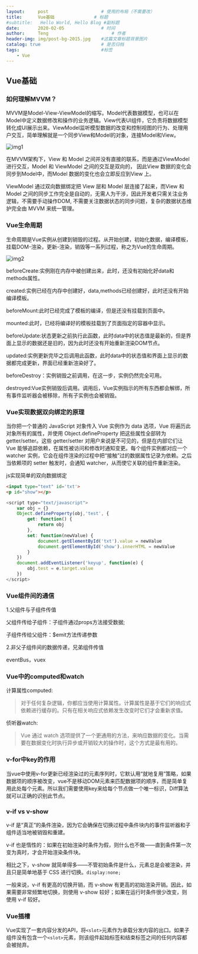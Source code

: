 ```yaml
---
layout:     post   				    # 使用的布局（不需要改）
title:      Vue基础				# 标题 
#subtitle:   Hello World, Hello Blog #副标题
date:       2020-02-05				# 时间
author:     Teng 						# 作者
header-img: img/post-bg-2015.jpg 	#这篇文章标题背景图片
catalog: true 						# 是否归档
tags:								#标签
    - Vue
---
```

## Vue基础
### 如何理解MVVM？
MVVM是Model-View-ViewModel的缩写。Model代表数据模型，也可以在Model中定义数据修改和操作的业务逻辑。View代表UI组件，它负责将数据模型转化成UI展示出来。ViewModel监听模型数据的改变和控制视图的行为、处理用户交互，简单理解就是一个同步View和Model的对象，连接Model和View。

![img1](https://ss2.baidu.com/6ONYsjip0QIZ8tyhnq/it/u=32561255,2826043542&fm=173&app=25&f=JPEG?w=500&h=100&s=C8F78852C4B2FE207E66C9D20200D0AA)

在MVVM架构下，View 和 Model 之间并没有直接的联系，而是通过ViewModel进行交互，Model 和 ViewModel 之间的交互是双向的， 因此View 数据的变化会同步到Model中，而Model 数据的变化也会立即反应到View 上。

ViewModel 通过双向数据绑定把 View 层和 Model 层连接了起来，而View 和 Model 之间的同步工作完全是自动的，无需人为干涉，因此开发者只需关注业务逻辑，不需要手动操作DOM, 不需要关注数据状态的同步问题，复杂的数据状态维护完全由 MVVM 来统一管理。

### Vue生命周期
生命周期是Vue实例从创建到销毁的过程。从开始创建，初始化数据，编译模板，挂载DOM-渲染，更新-渲染，销毁等一系列过程，称之为Vue的生命周期。

![img2](https://cn.vuejs.org/images/lifecycle.png)

beforeCreate:实例刚在内存中被创建出来，此时，还没有初始化好data和methods属性。

created:实例已经在内存中创建好，data,methods已经创建好，此时还没有开始编译模板。

beforeMount:此时已经完成了模板的编译，但是还没有挂载到页面中。

mounted:此时，已经将编译好的模板挂载到了页面指定的容器中显示。

beforeUpdate:状态更新之前执行此函数，此时data中的状态值是最新的，但是界面上显示的数据还是旧的，因为此时还没有开始重新渲染DOM节点。

updated:实例更新完毕之后调用此函数，此时data中的状态值和界面上显示的数据都完成更新，界面已经重新渲染好了。

beforeDestroy：实例销毁之前调用，在这一步，实例仍然完全可用。

destroyed:Vue实例销毁后调用。调用后，Vue实例指示的所有东西都会解绑，所有事件监听器会被移除，所有子实例也会被销毁。

### Vue实现数据双向绑定的原理
当你把一个普通的 JavaScript 对象传入 Vue 实例作为 data 选项，Vue 将遍历此对象所有的属性，并使用 Object.defineProperty 把这些属性全部转为 getter/setter。这些 getter/setter 对用户来说是不可见的，但是在内部它们让 Vue 能够追踪依赖，在属性被访问和修改时通知变更。每个组件实例都对应一个 watcher 实例，它会在组件渲染的过程中把“接触”过的数据属性记录为依赖。之后当依赖项的 setter 触发时，会通知 watcher，从而使它关联的组件重新渲染。

js实现简单的双向数据绑定
```html
<input type="text" id='txt'>
<p id="show"></p>
```
```js
<script type="text/javascript">
    var obj = {}
    Object.defineProperty(obj,'test', {
        get: function() {
            return obj
        },
        set: function(newValue) {
            document.getElementById('txt').value = newValue
            document.getElementById('show').innerHTML = newValue
        }
    })
    document.addEventListener('keyup', function(e) {
        obj.test = e.target.value
    })
</script>
```


### Vue组件间的通信
1.父组件与子组件传值

父组件传给子组件：子组件通过props方法接受数据;

子组件传给父组件：$emit方法传递参数

2.非父子组件间的数据传递，兄弟组件传值

eventBus，vuex

### Vue中的computed和watch
计算属性computed:
>对于任何复杂逻辑，你都应当使用计算属性。计算属性是基于它们的响应式依赖进行缓存的。只有在相关响应式依赖发生改变时它们才会重新求值。

侦听器watch:
>Vue 通过 watch 选项提供了一个更通用的方法，来响应数据的变化。当需要在数据变化时执行异步或开销较大的操作时，这个方式是最有用的。

### v-for中key的作用
当vue中使用v-for更新已经渲染过的元素序列时，它默认用“就地复用”策略，如果数据项的顺序被改变，vue不是移动DOM元素来匹配数据项的顺序，而是简单复用此处每个元素。所以我们需要使用key来给每个节点做一个唯一标识，Diff算法就可以正确的识别此节点。

### v-if vs v-show
v-if 是“真正”的条件渲染，因为它会确保在切换过程中条件块内的事件监听器和子组件适当地被销毁和重建。

v-if 也是惰性的：如果在初始渲染时条件为假，则什么也不做——直到条件第一次变为真时，才会开始渲染条件块。

相比之下，v-show 就简单得多——不管初始条件是什么，元素总是会被渲染，并且只是简单地基于 CSS 进行切换。```display:none;```

一般来说，v-if 有更高的切换开销，而 v-show 有更高的初始渲染开销。因此，如果需要非常频繁地切换，则使用 v-show 较好；如果在运行时条件很少改变，则使用 v-if 较好。

### Vue插槽
Vue实现了一套内容分发的API，将```<slot>```元素作为承载分发内容的出口。如果子组件没有包含一个```<slot>```元素，则该组件起始标签和结束标签之间的任何内容都会被抛弃。